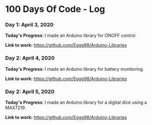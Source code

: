 # 100 Days Of Code - Log

### Day 1: April 3, 2020

**Today's Progress**: I made an Arduino library for ONOFF control.

**Link to work:** https://github.com/Eggg98/Arduino-Libraries

### Day 2: April 4, 2020

**Today's Progress**: I made an Arduino library for battery monitoring.

**Link to work:** https://github.com/Eggg98/Arduino-Libraries

### Day 2: April 5, 2020

**Today's Progress**: I made an Arduino library for a digital dice using a MAX7219.

**Link to work:** https://github.com/Eggg98/Arduino-Libraries

